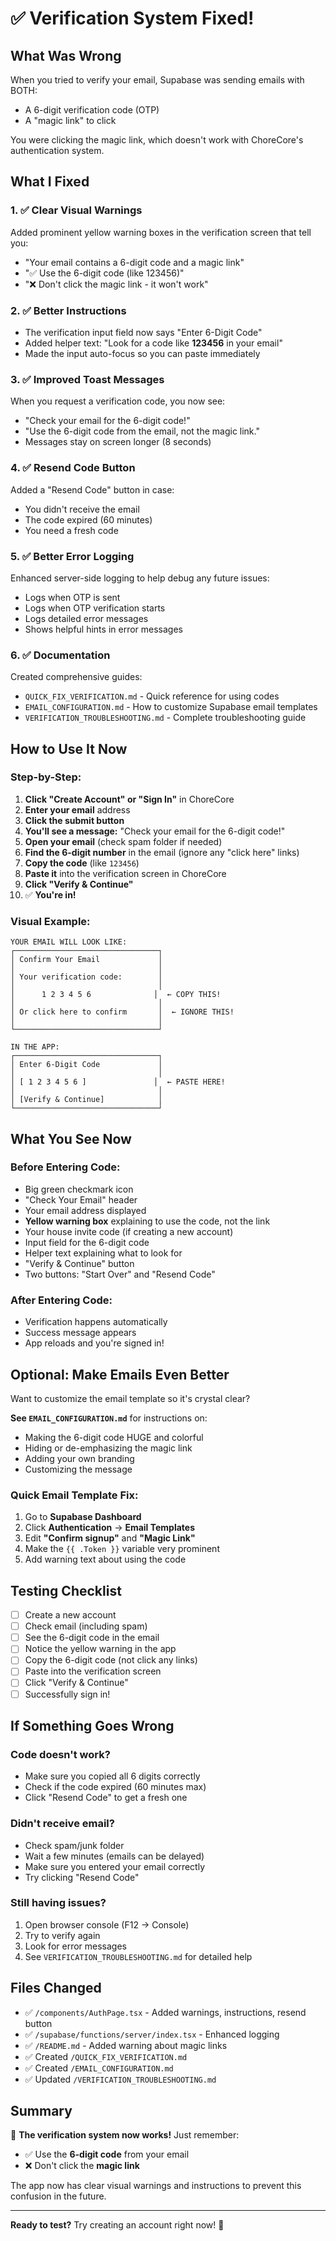 # ✅ Verification System Fixed!

## What Was Wrong

When you tried to verify your email, Supabase was sending emails with BOTH:
- A 6-digit verification code (OTP)
- A "magic link" to click

You were clicking the magic link, which doesn't work with ChoreCore's authentication system.

## What I Fixed

### 1. ✅ Clear Visual Warnings
Added prominent yellow warning boxes in the verification screen that tell you:
- "Your email contains a 6-digit code and a magic link"
- "✅ Use the 6-digit code (like 123456)"
- "❌ Don't click the magic link - it won't work"

### 2. ✅ Better Instructions
- The verification input field now says "Enter 6-Digit Code"
- Added helper text: "Look for a code like **123456** in your email"
- Made the input auto-focus so you can paste immediately

### 3. ✅ Improved Toast Messages
When you request a verification code, you now see:
- "Check your email for the 6-digit code!"
- "Use the 6-digit code from the email, not the magic link."
- Messages stay on screen longer (8 seconds)

### 4. ✅ Resend Code Button
Added a "Resend Code" button in case:
- You didn't receive the email
- The code expired (60 minutes)
- You need a fresh code

### 5. ✅ Better Error Logging
Enhanced server-side logging to help debug any future issues:
- Logs when OTP is sent
- Logs when OTP verification starts
- Logs detailed error messages
- Shows helpful hints in error messages

### 6. ✅ Documentation
Created comprehensive guides:
- `QUICK_FIX_VERIFICATION.md` - Quick reference for using codes
- `EMAIL_CONFIGURATION.md` - How to customize Supabase email templates
- `VERIFICATION_TROUBLESHOOTING.md` - Complete troubleshooting guide

## How to Use It Now

### Step-by-Step:

1. **Click "Create Account" or "Sign In"** in ChoreCore
2. **Enter your email** address
3. **Click the submit button**
4. **You'll see a message:** "Check your email for the 6-digit code!"
5. **Open your email** (check spam folder if needed)
6. **Find the 6-digit number** in the email (ignore any "click here" links)
7. **Copy the code** (like `123456`)
8. **Paste it** into the verification screen in ChoreCore
9. **Click "Verify & Continue"**
10. ✅ **You're in!**

### Visual Example:

```
YOUR EMAIL WILL LOOK LIKE:
┌────────────────────────────────┐
│ Confirm Your Email             │
│                                │
│ Your verification code:        │
│                                │
│      1 2 3 4 5 6              │  ← COPY THIS!
│                                │
│ Or click here to confirm       │  ← IGNORE THIS!
│                                │
└────────────────────────────────┘

IN THE APP:
┌────────────────────────────────┐
│ Enter 6-Digit Code             │
│                                │
│ [ 1 2 3 4 5 6 ]               │  ← PASTE HERE!
│                                │
│ [Verify & Continue]            │
└────────────────────────────────┘
```

## What You See Now

### Before Entering Code:
- Big green checkmark icon
- "Check Your Email" header
- Your email address displayed
- **Yellow warning box** explaining to use the code, not the link
- Your house invite code (if creating a new account)
- Input field for the 6-digit code
- Helper text explaining what to look for
- "Verify & Continue" button
- Two buttons: "Start Over" and "Resend Code"

### After Entering Code:
- Verification happens automatically
- Success message appears
- App reloads and you're signed in!

## Optional: Make Emails Even Better

Want to customize the email template so it's crystal clear? 

**See `EMAIL_CONFIGURATION.md`** for instructions on:
- Making the 6-digit code HUGE and colorful
- Hiding or de-emphasizing the magic link
- Adding your own branding
- Customizing the message

### Quick Email Template Fix:

1. Go to **Supabase Dashboard**
2. Click **Authentication** → **Email Templates**
3. Edit **"Confirm signup"** and **"Magic Link"**
4. Make the `{{ .Token }}` variable very prominent
5. Add warning text about using the code

## Testing Checklist

- [ ] Create a new account
- [ ] Check email (including spam)
- [ ] See the 6-digit code in the email
- [ ] Notice the yellow warning in the app
- [ ] Copy the 6-digit code (not click any links)
- [ ] Paste into the verification screen
- [ ] Click "Verify & Continue"
- [ ] Successfully sign in!

## If Something Goes Wrong

### Code doesn't work?
- Make sure you copied all 6 digits correctly
- Check if the code expired (60 minutes max)
- Click "Resend Code" to get a fresh one

### Didn't receive email?
- Check spam/junk folder
- Wait a few minutes (emails can be delayed)
- Make sure you entered your email correctly
- Try clicking "Resend Code"

### Still having issues?
1. Open browser console (F12 → Console)
2. Try to verify again
3. Look for error messages
4. See `VERIFICATION_TROUBLESHOOTING.md` for detailed help

## Files Changed

- ✅ `/components/AuthPage.tsx` - Added warnings, instructions, resend button
- ✅ `/supabase/functions/server/index.tsx` - Enhanced logging
- ✅ `/README.md` - Added warning about magic links
- ✅ Created `/QUICK_FIX_VERIFICATION.md`
- ✅ Created `/EMAIL_CONFIGURATION.md`
- ✅ Updated `/VERIFICATION_TROUBLESHOOTING.md`

## Summary

🎉 **The verification system now works!** Just remember:
- ✅ Use the **6-digit code** from your email
- ❌ Don't click the **magic link**

The app now has clear visual warnings and instructions to prevent this confusion in the future.

---

**Ready to test?** Try creating an account right now! 🚀
